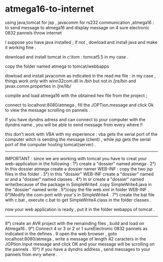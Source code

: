 atmega16-to-internet
====================

using java,tomcat for jsp , javacomm for rs232 communication ,atmega16 :  
to send message to atmega16 and display message on 4 sure electronic 0832 pannels throw internet

I suppose you have java installed ; if not , dowload and install java and make it working fine .

download and install tomcat in c:\tom : tomcat5.5 in my case .

copy the folder named atmega to tomcat/webbapps

dowload and install javacomm as indicated in the read me file :
in my case , things work only with winn32com.dll in <java>/bin but not in <java>/jre/bin
and javax.comm.properties in <java>/jre/lib/


compile and load atmega16 with the obtained hex file from the project ;


connect to localhost:8080/atmega , fill the JOPTion.message and click Ok to view the message scrolling on pannels .

If you have dyndns adress and can connect to your computer with the dyndns name , you will be able to send message 
from every where !!


this don't work with VBA with my experience : vba gets the serial port of the computer 
witch is sending the message (client) , while jsp gets the serial port of the computer hosting tomcat(server) .

****************************

IMPORTANT : since we are working with tomcat you have to creat your web-application in the following :
1°) create a "dossier" named atmega .
2°) In this dossier atmega create a dossier namer WEB-INF : copy the two jsp files in this folder .
3°) in this "dossier" WEB-INF create a "dossier" named sr and a "dossier" named classes . 
4°) In sr create a "dossier" named write(because of the package in SimpleWrite4 .copy SimpleWrite4.java in the "dossier" named write .
5°)copy the file web.xml in folder WEB-INF .
6°)Modify the com-port with your's in SimpleWrite4 .
7°) create the bat file with c.bat , execute c.bat to get SimpleWrite4.class in the folder classes .

now your web application is ready , put it in the folder webapps of tomcat .
******************************************************
8°) create an AVR project with the remainding files , build and load on Atmega16 .
9°) Connect 4 or 3 or 2 or 1 sureElectronic 0832 pannels as indicated in the defines .
9 open the web browser , goto localhost:8080/atmega , write a message of length 42 caracters in the JOPtion.Input message and click OK and your message will be scrolling on the pannels .
10°) if you have a dyndns address , send messages to your pannels from evry where .






